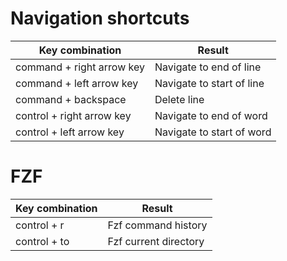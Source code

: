 # Navigation shortcuts

| Key combination           | Result                    |
| ------------------------- | ------------------------- |
| command + right arrow key | Navigate to end of line   |
| command + left arrow key  | Navigate to start of line |
| command + backspace       | Delete line               |
| control + right arrow key | Navigate to end of word   |
| control + left arrow key  | Navigate to start of word |

# FZF

| Key combination | Result                |
| --------------- | --------------------- |
| control + r     | Fzf command history   |
| control + to    | Fzf current directory |
